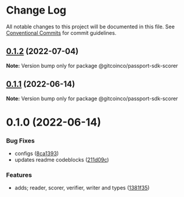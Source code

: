 # Change Log

All notable changes to this project will be documented in this file.
See [Conventional Commits](https://conventionalcommits.org) for commit guidelines.

## [0.1.2](https://github.com/gitcoinco/passport-sdk/compare/@gitcoinco/passport-sdk-scorer@0.1.1...@gitcoinco/passport-sdk-scorer@0.1.2) (2022-07-04)

**Note:** Version bump only for package @gitcoinco/passport-sdk-scorer





## [0.1.1](https://github.com/gitcoinco/passport-sdk/compare/@gitcoinco/passport-sdk-scorer@0.1.0...@gitcoinco/passport-sdk-scorer@0.1.1) (2022-06-14)

**Note:** Version bump only for package @gitcoinco/passport-sdk-scorer





# 0.1.0 (2022-06-14)


### Bug Fixes

* configs ([8ca1393](https://github.com/gitcoinco/passport-sdk/commit/8ca13939a384fab17945d1ae84bb66a45d7b9cd7))
* updates readme codeblocks ([211d09c](https://github.com/gitcoinco/passport-sdk/commit/211d09c8f239984bda7de9431c5cb67e359f8c31))


### Features

* adds; reader, scorer, verifier, writer and types ([1381f35](https://github.com/gitcoinco/passport-sdk/commit/1381f356081e64598de8bbc426b95658665d9871))
